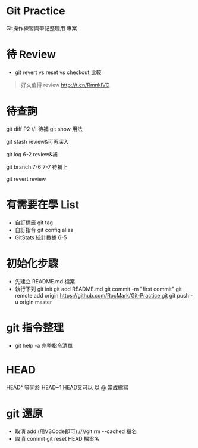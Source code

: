 # Git Practice
Git操作練習與筆記整理用 專案

# 待 Review

* git revert vs reset vs checkout 比較
> 好文值得 review http://t.cn/RmnkIVO

# 待查詢
git diff P2 //! 待補
git show 用法

git stash review&可再深入

git log 6-2 review&補

git branch 7-6 7-7 待補上

git revert review

# 有需要在學 List
* 自訂標籤  git tag
* 自訂指令  git config alias 
* GitStats 統計數據 6-5

# 初始化步驟
* 先建立 README.md 檔案
* 執行下列
git init
git add README.md
git commit -m "first commit"
git remote add origin https://github.com/RocMark/Git-Practice.git
git push -u origin master

# git 指令整理
* git help -a 完整指令清單

# HEAD
HEAD^ 等同於 HEAD~1
HEAD又可以 以 @ 當成縮寫

# git 還原
* 取消 add (用VSCode即可)
////git rm --cached 檔名
* 取消 commit 
git reset HEAD 檔案名

